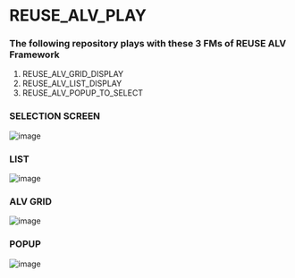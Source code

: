 # REUSE_ALV_PLAY
### The following repository plays with these 3 FMs of REUSE ALV Framework 
1. REUSE_ALV_GRID_DISPLAY
2. REUSE_ALV_LIST_DISPLAY
3. REUSE_ALV_POPUP_TO_SELECT

### SELECTION SCREEN 

![image](https://github.com/user-attachments/assets/880c4c74-7137-4b5e-a7c3-c632d6ee6f61)


### LIST 

![image](https://github.com/user-attachments/assets/9cf465c9-d35b-4c1e-a4f2-e884e935a333)

### ALV GRID 

![image](https://github.com/user-attachments/assets/f33f8c76-b6f7-4309-9b7d-91c4d06a6991)

### POPUP 

![image](https://github.com/user-attachments/assets/4dbe51f7-4a60-430d-8cc9-f501ddc8a3ac)

